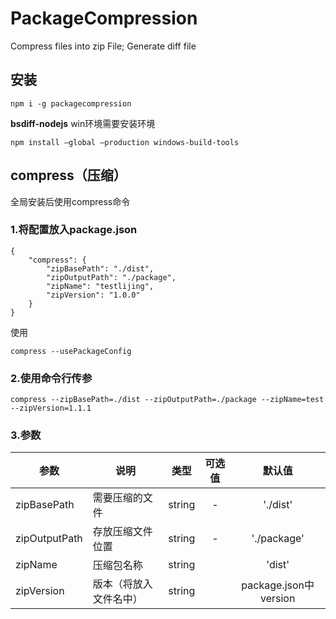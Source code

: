 # PackageCompression
Compress files into zip File;  Generate diff file 



## 安装

```
npm i -g packagecompression
```



**bsdiff-nodejs**   win环境需要安装环境

```
npm install –global –production windows-build-tools
```



## compress（压缩）

全局安装后使用compress命令

### 1.将配置放入package.json

```
{
    "compress": {
        "zipBasePath": "./dist",
        "zipOutputPath": "./package",
        "zipName": "testlijing",
        "zipVersion": "1.0.0"
  	}
}
```

使用

```
compress --usePackageConfig
```

### 2.使用命令行传参

```
compress --zipBasePath=./dist --zipOutputPath=./package --zipName=test --zipVersion=1.1.1
```

### 3.参数

| 参数          | 说明                   | 类型   | 可选值 |        默认值         |
| ------------- | ---------------------- | ------ | :----: | :-------------------: |
| zipBasePath   | 需要压缩的文件         | string |   -    |       './dist'        |
| zipOutputPath | 存放压缩文件位置       | string |   -    |      './package'      |
| zipName       | 压缩包名称             | string |        |        'dist'         |
| zipVersion    | 版本（将放入文件名中） | string |        | package.json中version |